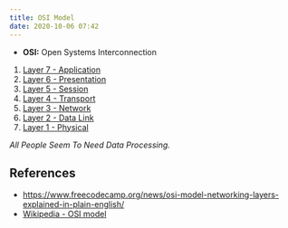 ```yaml
---
title: OSI Model
date: 2020-10-06 07:42
---
```


* **OSI:** Open Systems Interconnection

1. [Layer 7 - Application](20201011165707-layer-7.md)
2. [Layer 6 - Presentation](20201011165239-layer-6.md)
3. [Layer 5 - Session](20201011164648-layer-5.md)
4. [Layer 4 - Transport](20201010184630-layer-4.md)
5. [Layer 3 - Network](20201010184439-layer-3.md)
6. [Layer 2 - Data Link](20201010184320-layer-2.md)
7. [Layer 1 - Physical](20201010184100-layer-1.md)

_All People Seem To Need Data Processing._

## References

* https://www.freecodecamp.org/news/osi-model-networking-layers-explained-in-plain-english/
* [Wikipedia - OSI model](https://en.wikipedia.org/wiki/OSI_model)
